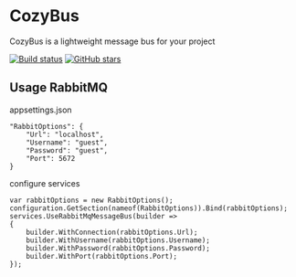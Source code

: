 # CozyBus
CozyBus is a lightweight message bus for your project

[![Build status](https://git.ezlab.ru/codegarage/CozyBus/badges/main/pipeline.svg)](https://git.ezlab.ru/codegarage/CozyBus/)
[![GitHub stars](https://img.shields.io/github/stars/a-legotin/CozyBus.svg)](https://github.com/a-legotin/CozyBus/stargazers)


## Usage RabbitMQ

appsettings.json

    "RabbitOptions": {
        "Url": "localhost",
        "Username": "guest",
        "Password": "guest",
        "Port": 5672
    }

configure services

    var rabbitOptions = new RabbitOptions();
    configuration.GetSection(nameof(RabbitOptions)).Bind(rabbitOptions);
    services.UseRabbitMqMessageBus(builder =>
    {
        builder.WithConnection(rabbitOptions.Url);
        builder.WithUsername(rabbitOptions.Username);
        builder.WithPassword(rabbitOptions.Password);
        builder.WithPort(rabbitOptions.Port);
    });